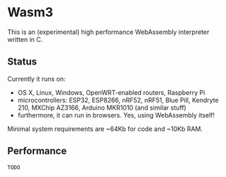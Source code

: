 # Wasm3

This is an (experimental) high performance WebAssembly interpreter written in C.

## Status
Currently it runs on:
- OS X, Linux, Windows, OpenWRT-enabled routers, Raspberry Pi  
- microcontrollers: ESP32, ESP8266, nRF52, nRF51, Blue Pill, Kendryte 210, MXChip AZ3166, Arduino MKR1010 (and similar stuff)  
- furthermore, it can run in browsers. Yes, using WebAssembly itself!

Minimal system requirements are ~64Kb for code and ~10Kb RAM.

## Performance

`TODO`
